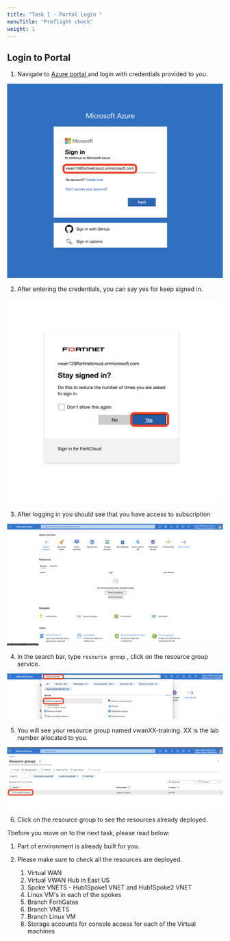 ```yaml
---
title: "Task 1 - Portal Login "
menuTitle: "Preflight check"
weight: 1
---
```


## Login to Portal

1. Navigate to [Azure portal ](https://portal.azure.com "Azure Portal") and login with credentials provided to you. 

![portallogin1](./images/portallogin1.png)

2. After entering the credentials, you can say yes for keep signed in. 

![portallogin2](./images/portallogin2.png)

3. After logging in you should see that you have access to subscription 

![portallogin3](./images/portallogin3.png)

4. In the search bar, type ```resource group``` , click on the resource group service. 

![portallogin3_1](./images/portallogin3_1.png)

5. You will see your resource group named vwanXX-training. XX is the lab number allocated to you.

![portallogin4](./images/portallogin4.png)

6. Click on the resource group to see the resources already deployed. 

Tbefore you move on to the next task, please read below: 

1. Part of environment is already built for you.
2. Please make sure to check all the resources are deployed.

    1. Virtual WAN
    2. Virtual VWAN Hub in East US
    3. Spoke VNETS - Hub1Spoke1 VNET and Hub1Spoke2 VNET
    4. Linux VM's in each of the spokes
    5. Branch FortiGates
    6. Branch VNETS
    7. Branch Linux VM
    8. Storage accounts for console access for each of the Virtual machines

